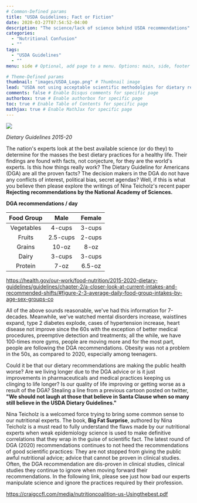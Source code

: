 ```yaml
---
# Common-Defined params
title: "USDA Guidelines; Fact or Fiction"
date: 2020-03-27T07:54:52-04:00
description: "The science/lack of science behind USDA recommendations"
categories:
  - "Nutritional Confusion"
  - ""
tags:
  - "USDA Guidelines"
  - ""
menu: side # Optional, add page to a menu. Options: main, side, footer

# Theme-Defined params
thumbnail: "images/USDA_Logo.png" # Thumbnail image
lead: "USDA not using acceptable scientific methodolgies for dietary recommendations" # Lead text
comments: false # Enable Disqus comments for specific page
authorbox: true # Enable authorbox for specific page
toc: true # Enable Table of Contents for specific page
mathjax: true # Enable MathJax for specific page
---
```



![](/images/DGA.png)

*Dietary Guidelines 2015-20*

The nation's experts look at the best available science (or do they) to determine for the masses the best dietary practices for a healthy life. Their findings are found with facts, not conjecture, for they are the world's experts. Is this how things really work? The Dietary Guideline for Americans (DGA) are all the proven facts? The decision makers in the DGA do not have any conflicts of interest, political bias, secret agendas? Well, if this is what you believe then please explore the writings of Nina Teicholz's recent paper __Rejecting recommendations by the National Academy of Sciences.__

__DGA recommendations / day__

|Food Group |Male | Female |
|:--------------------:|:----------------:|:-------------------:|
|Vegetables | 4-cups | 3-cups|
|Fruits|2.5-cups|2-cups|
|Grains|10-oz|8-oz|
|Dairy|3-cups|3-cups|
|Protein|7-oz|6.5-oz|

https://health.gov/our-work/food-nutrition/2015-2020-dietary-guidelines/guidelines/chapter-2/a-closer-look-at-current-intakes-and-recommended-shifts/#figure-2-3-average-daily-food-group-intakes-by-age-sex-groups-co

All of the above sounds reasonable, we've had this information for 7-decades. Meanwhile, we've watched mental disorders increase, waistlines expand, type 2 diabetes explode, cases of hypertension increase, heart disease not improve since the 60s with the exception of better medical procedures, preemptive detection and treatments; all the while, we have 100-times more gyms, people are moving more and for the most part, people are following the DGA recommendations. Obesity was not a problem in the 50s, as compared to 2020, especially among teenagers.

Could it be that our dietary recommendations are making the public health worse? Are we living longer due to the DGA advice or is it just improvements in pharmaceuticals and medical practices keeping us clinging to life longer? Is our quality of life improving or getting worse as a result of the DGA? Stealing a line from a previous cartoon posted on twitter, __"We should not laugh at those that believe in Santa Clause when so many still believe in the USDA Dietary Guidelines."__

Nina Teicholz is a welcomed force trying to bring some common sense to our nutritional experts. The book, __Big Fat Surprise__, authored by Nina Teicholz is a must read to fully understand the flaws made by our nutritional experts when weak epidemiology science is used to make definitive correlations that they wrap in the guise of scientific fact. The latest round of DGA (2020) recommendations continues to not heed the recommendations of good scientific practices: They are not stopped from giving the public awful nutritional advice; advice that cannot be proven in clinical studies. Often, the DGA  recommendation are dis-proven in clinical studies, clinical studies they continue to ignore when moving forward their recommendations. In the following link, please see just how bad our experts manipulate science and ignore the practices required by their profession.

https://craigccfl.com/media/nutritioncoalition-us-Usingthebest.pdf
